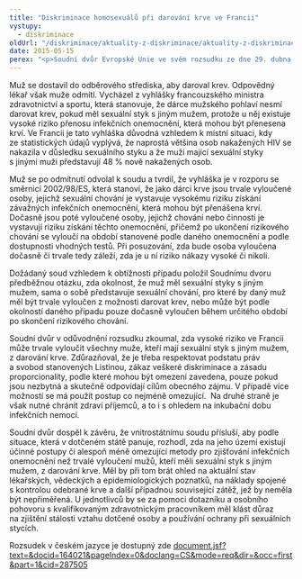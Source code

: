 ```yaml
---
title: "Diskriminace homosexuálů při darování krve ve Francii"
vystupy:
  - diskriminace
oldUrl: "/diskriminace/aktuality-z-diskriminace/aktuality-z-diskriminace-2015/diskriminace-homosexualu-pri-darovani-krve-ve-francii/"
date: 2015-05-15
perex: "<p>Soudní dvůr Evropské Unie ve svém rozsudku ze dne 29. dubna 2015 (C-528/13) zdůraznil roli vnitrostátního soudu při posuzování výše rizika přenosu závažných infekčních onemocnění přenášejících se krví a nutnost řádného posouzení splněných podmínek pro trvalé vyloučení možnosti darování krve pro muže, kteří měli sexuální styk s jiným mužem.</p>"
---
```


<!-- imported from the old website -->

<p>Muž se dostavil do odběrového střediska, aby daroval krev. Odpovědný lékař však muže odmítl. Vycházel z vyhlášky francouzského ministra zdravotnictví a sportu, která stanovuje, že dárce mužského pohlaví nesmí darovat krev, pokud měl sexuální styk s jiným mužem, protože u něj existuje vysoké riziko přenosu infekčních onemocnění, která mohou být přenesena krví. Ve Francii je tato vyhláška důvodná vzhledem k místní situaci, kdy ze statistických údajů vyplývá, že naprostá většina osob nakažených HIV se nakazila v důsledku sexuálního styku a že muži mající sexuální styky s jinými muži představují 48 % nově nakažených osob.</p><p>Muž se po odmítnutí odvolal k soudu a tvrdil, že vyhláška je v rozporu se směrnicí 2002/98/ES, která stanoví, že jako dárci krve jsou trvale vyloučené osoby, jejichž sexuální chování je vystavuje vysokému riziku získání závažných infekčních onemocnění, která mohou být přenášena krví. Dočasně jsou poté vyloučené osoby, jejichž chování nebo činnosti je vystavují riziku získání těchto onemocnění, přičemž po ukončení rizikového chování se vyloučí na období stanovené podle daného onemocnění a podle dostupnosti vhodných testů. Při posuzování, zda bude osoba vyloučena dočasně či trvale tedy záleží, zda je u ní riziko nákazy vysoké či nikoli.</p><p>Dožádaný soud vzhledem k obtížnosti případu položil Soudnímu dvoru předběžnou otázku, zda okolnost, že muž měl sexuální styky s jiným mužem, sama o sobě představuje sexuální chování, pro které by daný muž měl být trvale vyloučen z možnosti darovat krev, nebo může být podle okolností daného případu pouze dočasně vyloučen během určitého období po skončení rizikového chování.</p><p>Soudní dvůr v odůvodnění rozsudku zkoumal, zda vysoké riziko ve Francii může trvale vyloučit všechny muže, kteří mají sexuální styk s jiným mužem, z darování krve. Zdůrazňoval, že je třeba respektovat podstatu práv a svobod stanovených Listinou, zákaz veškeré diskriminace a zásadu proporcionality, podle které mohou být omezení zavedena, pouze pokud jsou nezbytná a skutečně odpovídají cílům obecného zájmu. V případě více možností se má použít postup co nejméně omezující.  Na druhé straně je však nutné chránit zdraví příjemců, a to i s ohledem na inkubační dobu infekčních nemocí. </p><p>Soudní dvůr dospěl k závěru, že vnitrostátnímu soudu přísluší, aby podle situace, která v dotčeném státě panuje, rozhodl, zda na jeho území existují účinné postupy či alespoň méně omezující metody pro zjišťování infekčních onemocnění než trvalé vyloučení mužů, kteří měli sexuální styk s jiným mužem, z darování krve. Měl by při tom brát ohled na aktuální stav lékařských, vědeckých a epidemiologických poznatků, na náklady spojené s kontrolou odebrané krve a další případnou související zátěž, jež by neměla být nepřiměřená. U jednotlivců by se za pomoci dotazníku a osobního pohovoru s kvalifikovaným zdravotnickým pracovníkem měl klást důraz na zjištění stálosti vztahu dotčené osoby a používání ochrany při sexuálních stycích.</p>Rozsudek v českém jazyce je dostupný zde <a title="Otevření do nového okna" href="http://curia.europa.eu/juris/document/document.jsf?text=&amp;docid=164021&amp;pageIndex=0&amp;doclang=CS&amp;mode=req&amp;dir=&amp;occ=first&amp;part=1&amp;cid=287505" target="_blank">document.jsf?text=&amp;docid=164021&amp;pageIndex=0&amp;doclang=CS&amp;mode=req&amp;dir=&amp;occ=first&amp;part=1&amp;cid=287505</a>
